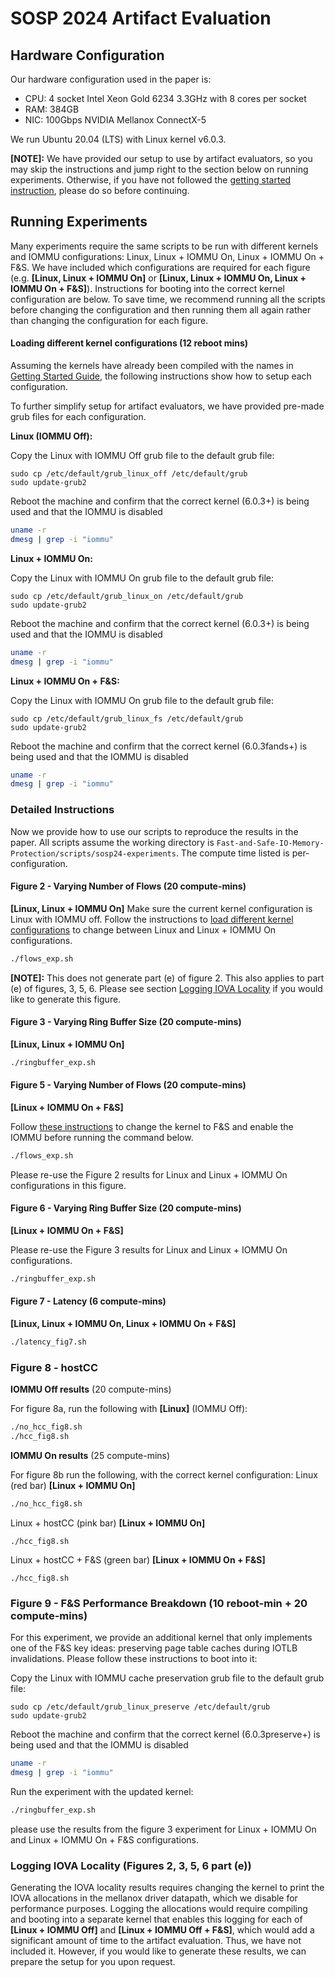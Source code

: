 # SOSP 2024 Artifact Evaluation

## Hardware Configuration
Our hardware configuration used in the paper is: 
* CPU: 4 socket Intel Xeon Gold 6234 3.3GHz with 8 cores per socket 
* RAM: 384GB
* NIC: 100Gbps NVIDIA Mellanox ConnectX-5

We run Ubuntu 20.04 (LTS) with Linux kernel v6.0.3. 

**[NOTE]:** We have provided our setup to use by artifact evaluators, so you may skip the instructions and jump right to the section below on running experiments. Otherwise, if you have not followed the [getting started instruction](https://github.com/host-architecture/Fast-and-Safe-IO-Memory-Protection?tab=readme-ov-file#2-getting-started-guide), please do so before continuing. 

## Running Experiments

Many experiments require the same scripts to be run with different kernels and IOMMU configurations: Linux, Linux + IOMMU On, Linux + IOMMU On + F&S. We have included which configurations are required for each figure (e.g. **[Linux, Linux + IOMMU On]** or **[Linux, Linux + IOMMU On, Linux + IOMMU On + F&S]**). Instructions for booting into the correct kernel configuration are below. To save time, we recommend running all the scripts before changing the configuration and then running them all again rather than changing the configuration for each figure. 

#### Loading different kernel configurations (12 reboot mins)
Assuming the kernels have already been compiled with the names in [Getting Started Guide](https://github.com/host-architecture/Fast-and-Safe-IO-Memory-Protection/tree/artifact_eval#2-getting-started-guide), the following instructions show how to setup each configuration.

To further simplify setup for artifact evaluators, we have provided pre-made grub files for each configuration.

**Linux (IOMMU Off):**

Copy the Linux with IOMMU Off grub file to the default grub file: 
```
sudo cp /etc/default/grub_linux_off /etc/default/grub
sudo update-grub2
```
Reboot the machine and confirm that the correct kernel (6.0.3+) is being used and that the IOMMU is disabled
```bash
uname -r
dmesg | grep -i "iommu"
```
**Linux + IOMMU On:**

Copy the Linux with IOMMU On grub file to the default grub file: 
```
sudo cp /etc/default/grub_linux_on /etc/default/grub
sudo update-grub2
```
Reboot the machine and confirm that the correct kernel (6.0.3+) is being used and that the IOMMU is disabled
```bash
uname -r
dmesg | grep -i "iommu"
```

**Linux + IOMMU On + F&S:**

Copy the Linux with IOMMU On grub file to the default grub file: 
```
sudo cp /etc/default/grub_linux_fs /etc/default/grub
sudo update-grub2
```
Reboot the machine and confirm that the correct kernel (6.0.3fands+) is being used and that the IOMMU is disabled
```bash
uname -r
dmesg | grep -i "iommu"
```

### Detailed Instructions 
Now we provide how to use our scripts to reproduce the results in the paper. All scripts assume the working directory is `Fast-and-Safe-IO-Memory-Protection/scripts/sosp24-experiments`. The compute time listed is per-configuration. 

#### Figure 2 - Varying Number of Flows (20 compute-mins)
**[Linux, Linux + IOMMU On]**
Make sure the current kernel configuration is Linux with IOMMU off. Follow the instructions to [load different kernel configurations](https://github.com/host-architecture/Fast-and-Safe-IO-Memory-Protection/tree/artifact_eval/scripts/sosp24-experiments#loading-different-kernel-configurations) to change between Linux and Linux + IOMMU On configurations.  

```bash
./flows_exp.sh
```

**[NOTE]:** This does not generate part (e) of figure 2. This also applies to part (e) of figures, 3, 5, 6. Please see section [Logging IOVA Locality](https://github.com/host-architecture/Fast-and-Safe-IO-Memory-Protection/tree/artifact_eval/scripts/sosp24-experiments#logging-iova-locality-figures-2-3-5-6-part-e) if you would like to generate this figure. 

####  Figure 3 - Varying Ring Buffer Size (20 compute-mins)
**[Linux, Linux + IOMMU On]**
```bash
./ringbuffer_exp.sh
```


#### Figure 5 - Varying Number of Flows (20 compute-mins)
**[Linux + IOMMU On + F&S]**

Follow [these instructions](https://github.com/host-architecture/Fast-and-Safe-IO-Memory-Protection/tree/artifact_eval/scripts/sosp24-experiments#loading-different-kernel-configurations) to change the kernel to F&S and enable the IOMMU before running the command below.
```bash
./flows_exp.sh
```
Please re-use the Figure 2 results for Linux and Linux + IOMMU On configurations in this figure. 

#### Figure 6 - Varying Ring Buffer Size (20 compute-mins)
**[Linux + IOMMU On + F&S]**

Please re-use the Figure 3 results for Linux and Linux + IOMMU On configurations. 
```bash
./ringbuffer_exp.sh
```

#### Figure 7 - Latency (6 compute-mins)
**[Linux, Linux + IOMMU On, Linux + IOMMU On + F&S]**
```bash
./latency_fig7.sh
```

### Figure 8 - hostCC
**IOMMU Off results** (20 compute-mins)

For figure 8a, run the following with **[Linux]** (IOMMU Off):
```bash
./no_hcc_fig8.sh
./hcc_fig8.sh
```
**IOMMU On results** (25 compute-mins)

For figure 8b run the following, with the correct kernel configuration: 
Linux (red bar) **[Linux + IOMMU On]**
```bash
./no_hcc_fig8.sh
```
Linux + hostCC (pink bar) **[Linux + IOMMU On]**
```
./hcc_fig8.sh
```
Linux + hostCC + F&S (green bar) **[Linux + IOMMU On + F&S]**
```
./hcc_fig8.sh
```

### Figure 9 - F&S Performance Breakdown (10 reboot-min + 20 compute-mins)
For this experiment, we provide an additional kernel that only implements one of the F&S key ideas: preserving page table caches during IOTLB invalidations. Please follow these instructions to boot into it:

Copy the Linux with IOMMU cache preservation grub file to the default grub file: 
```
sudo cp /etc/default/grub_linux_preserve /etc/default/grub
sudo update-grub2
```
Reboot the machine and confirm that the correct kernel (6.0.3preserve+) is being used and that the IOMMU is disabled
```bash
uname -r
dmesg | grep -i "iommu"
```

Run the experiment with the updated kernel:
```bash
./ringbuffer_exp.sh
```
please use the results from the figure 3 experiment for Linux + IOMMU On and Linux + IOMMU On + F&S configurations. 

### Logging IOVA Locality (Figures 2, 3, 5, 6 part (e))
Generating the IOVA locality results requires changing the kernel to print the IOVA allocations in the mellanox driver datapath, which we disable for performance purposes. Logging the allocations would require compiling and booting into a separate kernel that enables this logging for each of **[Linux + IOMMU Off]** and **[Linux + IOMMU Off + F&S]**, which would add a significant amount of time to the artifact evaluation. Thus, we have not included it. However, if you would like to generate these results, we can prepare the setup for you upon request. 